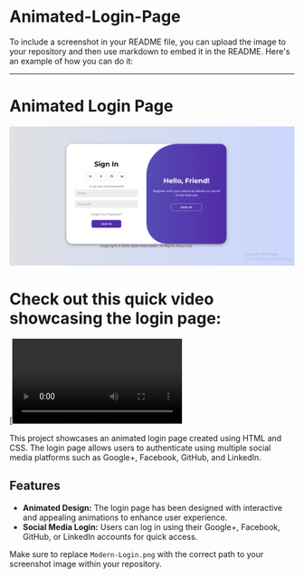 # Animated-Login-Page




To include a screenshot in your README file, you can upload the image to your repository and then use markdown to embed it in the README. Here's an example of how you can do it:

---

# Animated Login Page

![Login Page Screenshot](Modern-Login.png)

# Check out this quick video showcasing the login page:

[![Animated Login Page Demo](Modern-Login-Video.mp4)

This project showcases an animated login page created using HTML and CSS. The login page allows users to authenticate using multiple social media platforms such as Google+, Facebook, GitHub, and LinkedIn.

## Features
- **Animated Design:** The login page has been designed with interactive and appealing animations to enhance user experience.
- **Social Media Login:** Users can log in using their Google+, Facebook, GitHub, or LinkedIn accounts for quick access.

  
Make sure to replace `Modern-Login.png` with the correct path to your screenshot image within your repository.

